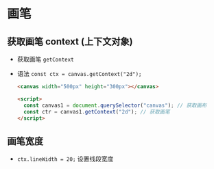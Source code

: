 # 画笔

## 获取画笔 context (上下文对象)

+ 获取画笔 `getContext`
+ 语法 `const ctx = canvas.getContext("2d");`

  ```html
  <canvas width="500px" height="300px"></canvas>

  <script>
    const canvas1 = document.querySelector("canvas"); // 获取画布
    const ctr = canvas1.getContext("2d"); // 获取画笔
  </script>
  ```

## 画笔宽度

+ `ctx.lineWidth = 20;` 设置线段宽度
